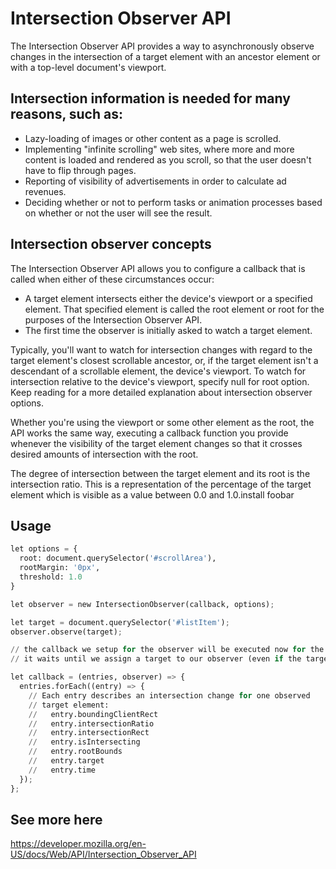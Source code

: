 # Intersection Observer API

The Intersection Observer API provides a way to asynchronously observe changes in the intersection of a target element with an ancestor element or with a top-level document's viewport.

## Intersection information is needed for many reasons, such as:

* Lazy-loading of images or other content as a page is scrolled.
* Implementing "infinite scrolling" web sites, where more and more content is loaded and rendered as you scroll, so that the user doesn't have to flip through pages.
* Reporting of visibility of advertisements in order to calculate ad revenues.
* Deciding whether or not to perform tasks or animation processes based on whether or not the user will see the result.

## Intersection observer concepts

The Intersection Observer API allows you to configure a callback that is called when either of these circumstances occur:

* A target element intersects either the device's viewport or a specified element. That specified element is called the root element or root for the purposes of the Intersection Observer API.
* The first time the observer is initially asked to watch a target element.

Typically, you'll want to watch for intersection changes with regard to the target element's closest scrollable ancestor, or, if the target element isn't a descendant of a scrollable element, the device's viewport. To watch for intersection relative to the device's viewport, specify null for root option. Keep reading for a more detailed explanation about intersection observer options.

Whether you're using the viewport or some other element as the root, the API works the same way, executing a callback function you provide whenever the visibility of the target element changes so that it crosses desired amounts of intersection with the root.

The degree of intersection between the target element and its root is the intersection ratio. This is a representation of the percentage of the target element which is visible as a value between 0.0 and 1.0.install foobar

## Usage

```python
let options = {
  root: document.querySelector('#scrollArea'),
  rootMargin: '0px',
  threshold: 1.0
}

let observer = new IntersectionObserver(callback, options);
```

```python
let target = document.querySelector('#listItem');
observer.observe(target);

// the callback we setup for the observer will be executed now for the first time
// it waits until we assign a target to our observer (even if the target is currently not visible)
```

```python
let callback = (entries, observer) => {
  entries.forEach((entry) => {
    // Each entry describes an intersection change for one observed
    // target element:
    //   entry.boundingClientRect
    //   entry.intersectionRatio
    //   entry.intersectionRect
    //   entry.isIntersecting
    //   entry.rootBounds
    //   entry.target
    //   entry.time
  });
};

```

## See more here

https://developer.mozilla.org/en-US/docs/Web/API/Intersection_Observer_API

